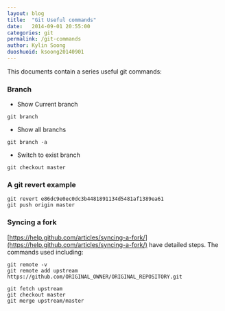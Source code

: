 ```yaml
---
layout: blog
title:  "Git Useful commands"
date:   2014-09-01 20:55:00
categories: git
permalink: /git-commands
author: Kylin Soong
duoshuoid: ksoong20140901
---
```


This documents contain a series useful git commands:

### Branch

* Show Current branch

~~~
git branch
~~~

* Show all branchs

~~~
git branch -a
~~~

* Switch to exist branch

~~~
git checkout master
~~~

### A git revert example

~~~
git revert e86dc9e0ec0dc3b4481891134d5481af1389ea61
git push origin master
~~~

### Syncing a fork

[https://help.github.com/articles/syncing-a-fork/](https://help.github.com/articles/syncing-a-fork/) have detailed steps. The commands used including:

~~~
git remote -v
git remote add upstream https://github.com/ORIGINAL_OWNER/ORIGINAL_REPOSITORY.git

git fetch upstream
git checkout master
git merge upstream/master
~~~
